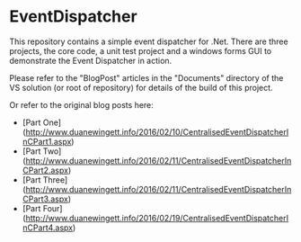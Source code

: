 # EventDispatcher
This repository contains a simple event dispatcher for .Net. There are three projects, the core code, a unit test project and a windows forms GUI to demonstrate the Event Dispatcher in action.

Please refer to the "BlogPost" articles in the "Documents" directory of the VS solution (or root of repository) for details of the build of this project.

Or refer to the original blog posts here:
* [Part One] (http://www.duanewingett.info/2016/02/10/CentralisedEventDispatcherInCPart1.aspx)
* [Part Two] (http://www.duanewingett.info/2016/02/11/CentralisedEventDispatcherInCPart2.aspx)
* [Part Three] (http://www.duanewingett.info/2016/02/11/CentralisedEventDispatcherInCPart3.aspx)
* [Part Four] (http://www.duanewingett.info/2016/02/19/CentralisedEventDispatcherInCPart4.aspx)
